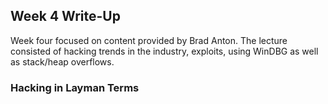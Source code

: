 ## Week 4 Write-Up
Week four focused on content provided by Brad Anton. The lecture consisted of hacking trends in the industry, exploits, using WinDBG as well as stack/heap overflows. 

### Hacking in Layman Terms
